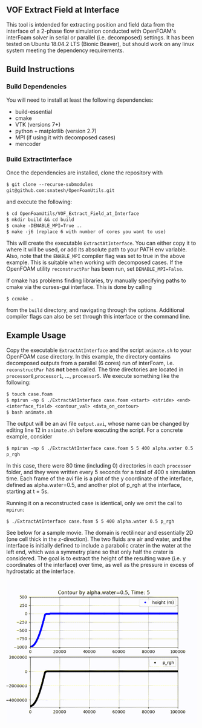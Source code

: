 VOF Extract Field at Interface
------------------------------
This tool is intdended for extracting position and field data from 
the interface of a 2-phase flow simulation conducted with OpenFOAM's
interFoam solver in serial or parallel (i.e. decomposed) settings.
It has been tested on Ubuntu 18.04.2 LTS (Bionic Beaver), but should
work on any linux system meeting the dependency requirements.

## Build Instructions ##
### Build Dependencies ###
You will need to install at least the following dependencies:

* build-essential
* cmake
* VTK (versions 7+)
* python + matplotlib (version 2.7)
* MPI (if using it with decomposed cases)
* mencoder

### Build ExtractInterface ###
Once the dependencies are installed, clone the repository with
```
$ git clone --recurse-submodules git@github.com:snatesh/OpenFoamUtils.git
```
and execute the following:
```
$ cd OpenFoamUtils/VOF_Extract_Field_at_Interface
$ mkdir build && cd build
$ cmake -DENABLE_MPI=True .. 
$ make -j6 (replace 6 with number of cores you want to use)
```
This will create the executable `ExtractAtInterface`. You can either copy it
to where it will be used, or add its absolute path to your PATH env variable. 
Also, note that the `ENABLE_MPI` compiler flag was set to true in the above
example. This is suitable when working with decomposed cases. If the OpenFOAM utility 
`reconstructPar` has been run,  set `DENABLE_MPI=False`. 

If cmake has problems finding libraries, try manually specifying paths
to cmake via the curses-gui interface. This is done by calling 
```
$ ccmake .
```
from the `build` directory, and navigating through the options. Additional
compiler flags can also be set through this interface or the command line.

## Example Usage ##
Copy the executable `ExtractAtInterface` and the script `animate.sh` 
to your OpenFOAM case directory. In this example, the directory contains decomposed 
outputs from a parallel (6 cores) run of interFoam, i.e. `reconstructPar` has **not** been called. 
The time directories are located in `processor0`,`processor1`, ..., `processor5`. 
We execute something like the following:
```
$ touch case.foam
$ mpirun -np 6 ./ExtractAtInterface case.foam <start> <stride> <end> <interface_field> <contour_val> <data_on_contour>
$ bash animate.sh
```
The output will be an avi file `output.avi`, whose name can be changed by editing
line 12 in `animate.sh` before executing the script. For a concrete example, consider
```
$ mpirun -np 6 ./ExtractAtInterface case.foam 5 5 400 alpha.water 0.5 p_rgh
```
In this case, there were 80 time (including 0) directories in each `processor` folder, 
and they were written every 5 seconds for a total of 400 s simulation time. Each frame 
of the avi file is a plot of the y coordinate of the interface, defined as alpha.water=0.5, 
and another plot of p_rgh at the interface, starting at t = 5s. 


Running it on a reconstructed case is identical, only we omit the call to `mpirun`:
```
$ ./ExtractAtInterface case.foam 5 5 400 alpha.water 0.5 p_rgh
```
See below for a sample movie. The domain is rectilinear and essentially 2D (one cell thick in the z-direction).
The two fluids are air and water, and the interface is initially defined to include a parabolic crater in the
water at the left end, which was a symmetry plane so that only half the crater is considered. The goal is to 
extract the height of the resulting wave (i.e. y coordinates of the interface) over time, as well as the pressure in
excess of hydrostatic at the interface. 

![Sample Frame](crater_wave.gif)
